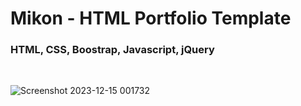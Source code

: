 # Mikon - HTML Portfolio Template
<h3>HTML, CSS, Boostrap, Javascript, jQuery</h3>

</br>

![Screenshot 2023-12-15 001732](https://github.com/skupta12/Mikon/assets/89469062/b102692c-545f-4fab-a47f-7ede88ae1c1b)

